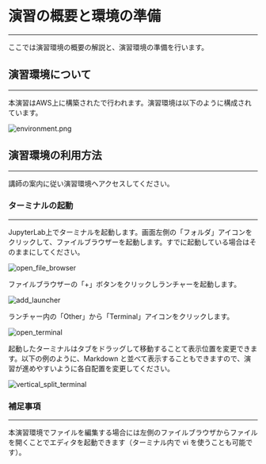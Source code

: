 # 演習の概要と環境の準備
---
ここでは演習環境の概要の解説と、演習環境の準備を行います。

## 演習環境について
---
本演習はAWS上に構築されたで行われます。演習環境は以下のように構成されています。

![environment.png](https://raw.githubusercontent.com/irixjp/katacoda-scenarios/master/master-course-data/assets/images/kata_env.png)


## 演習環境の利用方法
---
講師の案内に従い演習環境へアクセスしてください。

### ターミナルの起動
---
JupyterLab上でターミナルを起動します。画面左側の「フォルダ」アイコンをクリックして、ファイルブラウザーを起動します。すでに起動している場合はそのままにしてください。

![open_file_browser](https://raw.githubusercontent.com/irixjp/katacoda-scenarios/master/master-course-data/assets/images/open_file_browser.png)

ファイルブラウザーの「+」ボタンをクリックしランチャーを起動します。

![add_launcher](https://raw.githubusercontent.com/irixjp/katacoda-scenarios/master/master-course-data/assets/images/add_launcher.png)

ランチャー内の「Other」から「Terminal」アイコンをクリックします。

![open_terminal](https://raw.githubusercontent.com/irixjp/katacoda-scenarios/master/master-course-data/assets/images/open_terminal.png)

起動したターミナルはタブをドラッグして移動することて表示位置を変更できます。以下の例のように、Markdown と並べて表示することもできますので、演習が進めやすいように各自配置を変更してください。

![vertical_split_terminal](https://raw.githubusercontent.com/irixjp/katacoda-scenarios/master/master-course-data/assets/images/vertical_split_terminal.png)


### 補足事項
---
本演習環境でファイルを編集する場合には左側のファイルブラウザからファイルを開くことでエディタを起動できます（ターミナル内で vi を使うことも可能です）。
